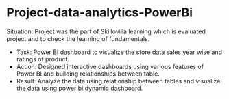 # Project-data-analytics-PowerBi
Situation: Project was the part of Skillovilla learning which is evaluated project and to check the learning of fundamentals.
- Task: Power BI dashboard to visualize the store data sales year wise and ratings of product.
- Action: Designed interactive dashboards using various features of Power BI and building relationships between table.
- Result: Analyze the data using relationship between tables and visualize the data using power bi dynamic dashboard.
